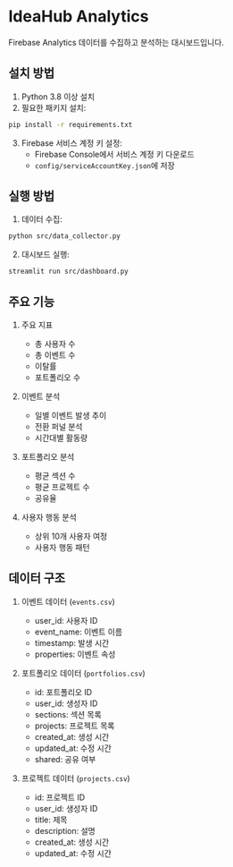 # IdeaHub Analytics

Firebase Analytics 데이터를 수집하고 분석하는 대시보드입니다.

## 설치 방법

1. Python 3.8 이상 설치
2. 필요한 패키지 설치:
```bash
pip install -r requirements.txt
```

3. Firebase 서비스 계정 키 설정:
   - Firebase Console에서 서비스 계정 키 다운로드
   - `config/serviceAccountKey.json`에 저장

## 실행 방법

1. 데이터 수집:
```bash
python src/data_collector.py
```

2. 대시보드 실행:
```bash
streamlit run src/dashboard.py
```

## 주요 기능

1. 주요 지표
   - 총 사용자 수
   - 총 이벤트 수
   - 이탈률
   - 포트폴리오 수

2. 이벤트 분석
   - 일별 이벤트 발생 추이
   - 전환 퍼널 분석
   - 시간대별 활동량

3. 포트폴리오 분석
   - 평균 섹션 수
   - 평균 프로젝트 수
   - 공유율

4. 사용자 행동 분석
   - 상위 10개 사용자 여정
   - 사용자 행동 패턴

## 데이터 구조

1. 이벤트 데이터 (`events.csv`)
   - user_id: 사용자 ID
   - event_name: 이벤트 이름
   - timestamp: 발생 시간
   - properties: 이벤트 속성

2. 포트폴리오 데이터 (`portfolios.csv`)
   - id: 포트폴리오 ID
   - user_id: 생성자 ID
   - sections: 섹션 목록
   - projects: 프로젝트 목록
   - created_at: 생성 시간
   - updated_at: 수정 시간
   - shared: 공유 여부

3. 프로젝트 데이터 (`projects.csv`)
   - id: 프로젝트 ID
   - user_id: 생성자 ID
   - title: 제목
   - description: 설명
   - created_at: 생성 시간
   - updated_at: 수정 시간 
